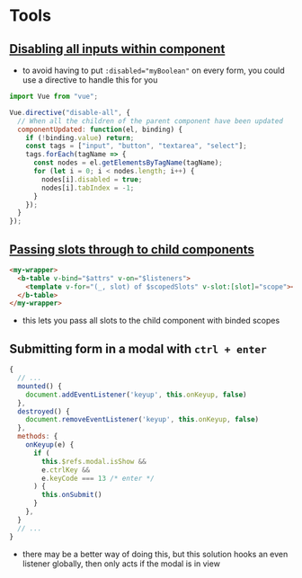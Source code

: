 # Tools

## [Disabling all inputs within component](https://stackoverflow.com/questions/55905055/vue-need-to-disable-all-inputs-on-page)
- to avoid having to put `:disabled="myBoolean"` on every form, you could use a directive to handle this for you
```js
import Vue from "vue";

Vue.directive("disable-all", {
  // When all the children of the parent component have been updated
  componentUpdated: function(el, binding) {
    if (!binding.value) return;
    const tags = ["input", "button", "textarea", "select"];
    tags.forEach(tagName => {
      const nodes = el.getElementsByTagName(tagName);
      for (let i = 0; i < nodes.length; i++) {
        nodes[i].disabled = true;
        nodes[i].tabIndex = -1;
      }
    });
  }
});
```

## [Passing slots through to child components](https://stackoverflow.com/questions/50891858/vue-how-to-pass-down-slots-inside-wrapper-component)
```html
<my-wrapper>
  <b-table v-bind="$attrs" v-on="$listeners">
    <template v-for="(_, slot) of $scopedSlots" v-slot:[slot]="scope"><slot :name="slot" v-bind="scope" /></template>
  </b-table>
</my-wrapper>
```
- this lets you pass all slots to the child component with binded scopes

## Submitting form in a modal with `ctrl + enter`
```js
{
  // ...
  mounted() {
    document.addEventListener('keyup', this.onKeyup, false)
  },
  destroyed() {
    document.removeEventListener('keyup', this.onKeyup, false)
  },
  methods: {
    onKeyup(e) {
      if (
        this.$refs.modal.isShow &&
        e.ctrlKey &&
        e.keyCode === 13 /* enter */
      ) {
        this.onSubmit()
      }
    },
  }
  // ...
}
```
  - there may be a better way of doing this, but this solution hooks an even listener globally, then only acts if the modal is in view